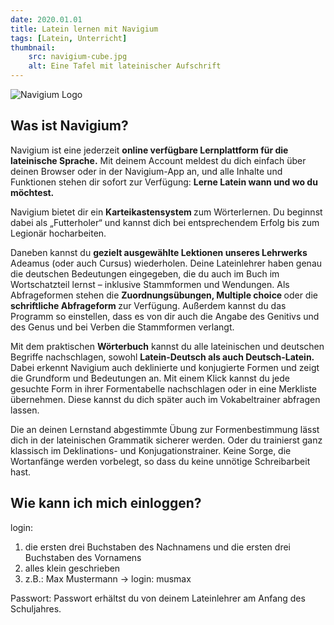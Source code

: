 ```yaml
---
date: 2020.01.01
title: Latein lernen mit Navigium
tags: [Latein, Unterricht]
thumbnail:
    src: navigium-cube.jpg
    alt: Eine Tafel mit lateinischer Aufschrift
---
```


<img src="/images/navigium-cube.png" alt="Navigium Logo" />  <!-- ich hoffe auf transperenz-->


<h2>Was ist Navigium?</h2>

<p>
    Navigium ist eine jederzeit
    <strong>online verfügbare Lernplattform für die lateinische Sprache.</strong>
    Mit deinem Account meldest du dich einfach über deinen Browser oder in der
    Navigium-App an, und alle Inhalte und Funktionen stehen dir sofort zur
    Verfügung: <strong> Lerne Latein wann und wo du möchtest.</strong>
</p>

<p>
    Navigium bietet dir ein <strong> Karteikastensystem </strong>zum
    Wörterlernen. Du beginnst dabei als „Futterholer“ und kannst dich bei
    entsprechendem Erfolg bis zum Legionär hocharbeiten.
</p>

<p>
    Daneben kannst du
    <strong> gezielt ausgewählte Lektionen unseres Lehrwerks </strong> Adeamus
    (oder auch Cursus) wiederholen. Deine Lateinlehrer haben genau die deutschen
    Bedeutungen eingegeben, die du auch im Buch im Wortschatzteil lernst –
    inklusive Stammformen und Wendungen. Als Abfrageformen stehen die
    <strong> Zuordnungsübungen, Multiple choice </strong> oder die
    <strong> schriftliche Abfrageform </strong> zur Verfügung. Außerdem kannst
    du das Programm so einstellen, dass es von dir auch die Angabe des Genitivs
    und des Genus und bei Verben die Stammformen verlangt.
</p>

<p>
    Mit dem praktischen <strong>Wörterbuch</strong> kannst du alle lateinischen
    und deutschen Begriffe nachschlagen, sowohl
    <strong> Latein-Deutsch als auch Deutsch-Latein.</strong> Dabei erkennt
    Navigium auch deklinierte und konjugierte Formen und zeigt die Grundform und
    Bedeutungen an. Mit einem Klick kannst du jede gesuchte Form in ihrer
    Formentabelle nachschlagen oder in eine Merkliste übernehmen. Diese kannst
    du dich später auch im Vokabeltrainer abfragen lassen.
</p>

<p>
    Die an deinen Lernstand abgestimmte Übung zur Formenbestimmung lässt dich in
    der lateinischen Grammatik sicherer werden. Oder du trainierst ganz
    klassisch im Deklinations- und Konjugationstrainer. Keine Sorge, die
    Wortanfänge werden vorbelegt, so dass du keine unnötige Schreibarbeit hast.
</p>

<h2>Wie kann ich mich einloggen?</h2>

<p>login:</p>

<ol>
    <li>
        die ersten drei Buchstaben des Nachnamens und die ersten drei Buchstaben
        des Vornamens
    </li>
    <li>alles klein geschrieben</li>
    <li>z.B.: Max Mustermann -> login: musmax</li>
</ol>

<p>
    Passwort: Passwort erhältst du von deinem Lateinlehrer am Anfang des
    Schuljahres.
</p>